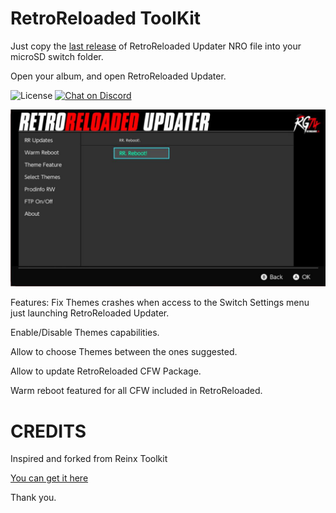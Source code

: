 # RetroReloaded ToolKit

Just copy the [last release](https://github.com/RetroGamer74/RetroReloaded_Updater/releases) of RetroReloaded Updater NRO file into your microSD switch folder.

Open your album, and open RetroReloaded Updater.

![License](https://img.shields.io/badge/License-GPLv2-blue.svg)
[![Chat on Discord](https://camo.githubusercontent.com/b4175720ede4f2621aa066ffbabb70ae30044679/68747470733a2f2f696d672e736869656c64732e696f2f62616467652f636861742d446973636f72642d627269676874677265656e2e737667)](https://discordapp.com/invite/cUnjkPH)

![alt text](RR_Toolkit.JPG)

Features:
Fix Themes crashes when access to the Switch Settings menu just launching RetroReloaded Updater.

Enable/Disable Themes capabilities.

Allow to choose Themes between the ones suggested.

Allow to update RetroReloaded CFW Package.

Warm reboot featured for all CFW included in RetroReloaded. 


# CREDITS

Inspired and forked from Reinx Toolkit

[You can get it here](https://github.com/Reisyukaku/ReiNXToolkit)

Thank you.
